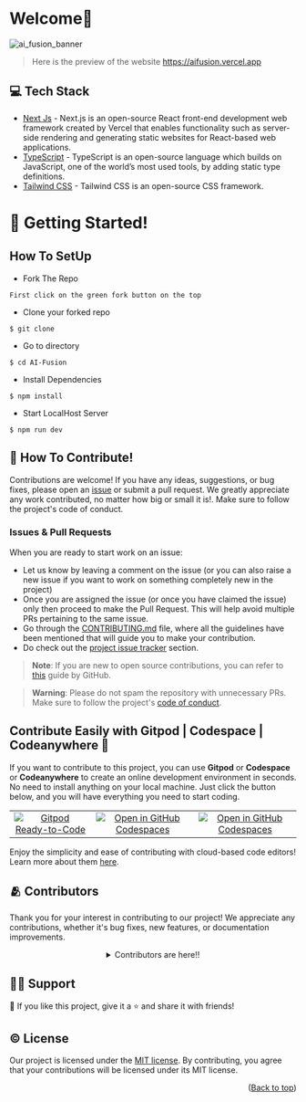 # Welcome👋

![ai_fusion_banner](https://github.com/PriyansuMaurya/AI-Fusion/assets/101447544/0190bf8a-6622-4e0c-af09-1ee867dd696f)


> Here is the preview of the website https://aifusion.vercel.app

## 💻 Tech Stack

- [Next Js](https://nextjs.org/) - Next.js is an open-source React front-end development web framework created by Vercel that enables functionality such as server-side rendering and generating static websites for React-based web applications.
- [TypeScript](https://www.typescriptlang.org/) - TypeScript is an open-source language which builds on JavaScript, one of the world’s most used tools, by adding static type definitions.
- [Tailwind CSS](https://tailwindcss.com) - Tailwind CSS is an open-source CSS framework.


# 🚀 Getting Started!
## How To SetUp
- Fork The Repo
```
First click on the green fork button on the top
```
- Clone your forked repo
```
$ git clone
```
- Go to directory
```
$ cd AI-Fusion
```
- Install Dependencies
```
$ npm install
```
- Start LocalHost Server
```
$ npm run dev
```

## 🤝 How To Contribute!

Contributions are welcome! If you have any ideas, suggestions, or bug fixes, please open an [issue](https://github.com/PriyansuMaurya/AI-Fusion/issues) or submit a pull request. We greatly appreciate any work contributed, no matter how big or small it is!. Make sure to follow the project's code of conduct.

### Issues & Pull Requests
When you are ready to start work on an issue:
- Let us know by leaving a comment on the issue (or you can also raise a new issue if you want to work on something completely new in the project)
- Once you are assigned the issue (or once you have claimed the issue) only then proceed to make the Pull Request. This will help avoid multiple PRs pertaining to the same issue.
- Go through the [CONTRIBUTING.md](/CONTRIBUTING.md) file, where all the guidelines have been mentioned that will guide you to make your contribution.
- Do check out the [project issue tracker](https://github.com/PriyansuMaurya/AI-Fusion/issues) section.

> **Note**: If you are new to open source contributions, you can refer to [this](https://opensource.guide/how-to-contribute/) guide by GitHub.

> **Warning**: Please do not spam the repository with unnecessary PRs. Make sure to follow the project's [code of conduct](/CODE_OF_CONDUCT.md).

## Contribute Easily with Gitpod | Codespace | Codeanywhere 🚀

If you want to contribute to this project, you can use **Gitpod** or **Codespace** or **Codeanywhere** to create an online development environment in seconds. No need to install anything on your local machine. Just click the button below, and you will have everything you need to start coding.

<table>
  <tr>
    <td align="center" valign="middle">
      <a href="https://gitpod.io/new/#https://github.com/PriyansuMaurya/AI-Fusion.git" target="_blank">
        <img src="https://gitpod.io/button/open-in-gitpod.svg" alt="Gitpod Ready-to-Code">
      </a>
    </td>
    <td align="center" valign="middle">
      <a href="https://codespaces.new/PriyansuMaurya/AI-Fusion" target="_blank">
        <img src="https://github.com/codespaces/badge.svg" alt="Open in GitHub Codespaces" style="max-width: 100%;">
      </a>
    </td>
     <td align="center" valign="middle">
      <a href="https://app.codeanywhere.com/#https://github.com//PriyansuMaurya/AI-Fusion" target="_blank">
        <img src="https://codeanywhere.com/img/open-in-codeanywhere-btn.svg" alt="Open in GitHub Codespaces" style="max-width: 100%;">
      </a>
    </td>
  </tr>
</table>



Enjoy the simplicity and ease of contributing with cloud-based code editors! Learn more about them [here](https://www.freecodecamp.org/news/github-codespaces-vs-gitpod-cloud-based-dev-environments/).

## 🫂 Contributors

Thank you for your interest in contributing to our project! We appreciate any contributions, whether it's bug fixes, new features, or documentation improvements.

<details align=center>
<summary>Contributors are here!!</summary>

<center>
<a href="https://github.com/PriyansuMaurya/AI-Fusion/graphs/contributors">
  <img src="https://contrib.rocks/image?repo=PriyansuMaurya/AI-Fusion" />
</a>

</center>

</details>

## 🙋‍♂️ Support

💙 If you like this project, give it a ⭐ and share it with friends!

## ©️ License


Our project is licensed under the [MIT license](./LICENSE). By contributing, you agree that your contributions will be licensed under its MIT license.

<p align="right">(<a href="#top">Back to top</a>)</p>
